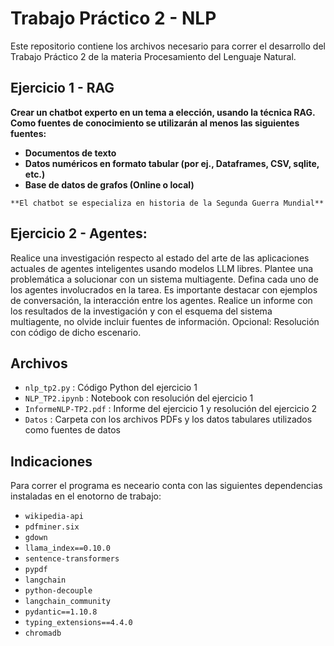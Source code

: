 # Trabajo Práctico 2 - NLP

Este repositorio contiene los archivos necesario para correr el desarrollo del Trabajo Práctico 2 de la materia Procesamiento del Lenguaje Natural. 

## **Ejercicio 1 - RAG**
**Crear un chatbot experto en un tema a elección, usando la técnica RAG. Como fuentes de conocimiento se utilizarán al menos las siguientes fuentes:**

* **Documentos de texto**
*  **Datos numéricos en formato tabular (por ej., Dataframes, CSV, sqlite, etc.)**
*  **Base de datos de grafos (Online o local)**


`**El chatbot se especializa en historia de la Segunda Guerra Mundial**`

## **Ejercicio 2 - Agentes:**
Realice una investigación respecto al estado del arte de las aplicaciones actuales de agentes inteligentes usando modelos LLM libres.
Plantee una problemática a solucionar con un sistema multiagente. Defina cada uno de los agentes involucrados en la tarea. Es importante destacar con ejemplos de conversación, la interacción entre los agentes.
Realice un informe con los resultados de la investigación y con el esquema del sistema multiagente, no olvide incluir fuentes de información.
Opcional: Resolución con código de dicho escenario.

## Archivos
- `nlp_tp2.py` : Código Python del ejercicio 1
- `NLP_TP2.ipynb` : Notebook con resolución del ejercicio 1
- `InformeNLP-TP2.pdf` : Informe del ejercicio 1 y resolución del ejercicio 2
- `Datos` : Carpeta con los archivos PDFs y los datos tabulares utilizados como fuentes de datos

## Indicaciones
Para correr el programa es neceario conta con las siguientes dependencias instaladas en el enotorno de trabajo:
- `wikipedia-api`
- `pdfminer.six`
- `gdown`
- `llama_index==0.10.0`
- `sentence-transformers`
- `pypdf`
- `langchain`
- `python-decouple`
- `langchain_community`
- `pydantic==1.10.8`
- `typing_extensions==4.4.0`
- `chromadb`
  
